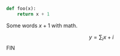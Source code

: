 ```python
def foo(x):
    return x + 1
```

Some words $x + 1$ with math.

$$
y = \sum_i x + i
$$
FIN
